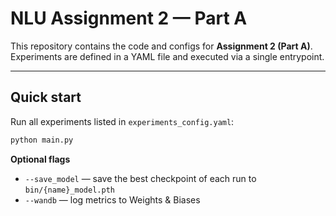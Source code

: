 # NLU Assignment 2 — Part A

This repository contains the code and configs for **Assignment 2 (Part A)**.  
Experiments are defined in a YAML file and executed via a single entrypoint.

---

## Quick start

Run all experiments listed in `experiments_config.yaml`:

```bash
python main.py
```

**Optional flags**
- `--save_model` — save the best checkpoint of each run to `bin/{name}_model.pth`
- `--wandb` — log metrics to Weights & Biases
